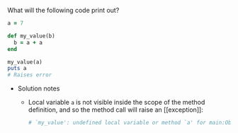 What will the following code print out?

```ruby
a = 7

def my_value(b)
  b = a + a
end

my_value(a)
puts a
# Raises error
```

* Solution notes

  * Local variable `a` is not visible inside the scope of the method definition, and so the method call will raise an [[exception]]:

    ```ruby
    # `my_value': undefined local variable or method `a' for main:Object (NameError)
    ```

  